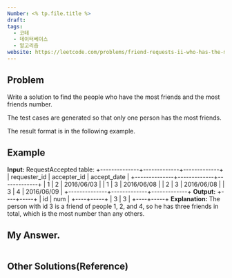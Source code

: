 ```yaml
---
Number: <% tp.file.title %>
draft: 
tags:
  - 코테
  - 데이터베이스
  - 알고리즘
website: https://leetcode.com/problems/friend-requests-ii-who-has-the-most-friends/
---
```

## Problem

Write a solution to find the people who have the most friends and the most friends number.

The test cases are generated so that only one person has the most friends.

The result format is in the following example.

## Example
**Input:** 
RequestAccepted table:
+--------------+-------------+-------------+
| requester_id | accepter_id | accept_date |
+--------------+-------------+-------------+
| 1            | 2           | 2016/06/03  |
| 1            | 3           | 2016/06/08  |
| 2            | 3           | 2016/06/08  |
| 3            | 4           | 2016/06/09  |
+--------------+-------------+-------------+
**Output:** 
+----+-----+
| id | num |
+----+-----+
| 3  | 3   |
+----+-----+
**Explanation:** 
The person with id 3 is a friend of people 1, 2, and 4, so he has three friends in total, which is the most number than any others.

## My Answer.
```python

```

## Other Solutions(Reference)
```python

```